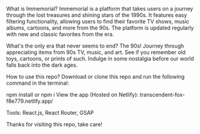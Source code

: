 What is Immemorial?
Immemorial is a platform that takes users on a journey through the lost treasures and shining stars of the 1990s. It features easy filtering functionality, allowing users to find their favorite TV shows, music albums, cartoons, and more from the 90s. The platform is updated regularly with new and classic favorites from the era.

What's the only era that never seems to end? The 90s! Journey through appreciating items from 90s TV, music, and art. See if you remember old toys, cartoons, or prints of such. Indulge in some nostalgia before our world falls back into the dark ages.

How to use this repo?
Download or clone this repo and run the following command in the terminal:

npm install
or
npm i
View the app (Hosted on Netlify):
transcendent-fox-f8e779.netlify.app/

Tools:
React.js, React Router, GSAP

Thanks for visiting this repo, take care!
